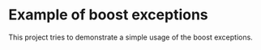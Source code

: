 # Example of boost exceptions

This project tries to demonstrate a simple usage of the boost exceptions.